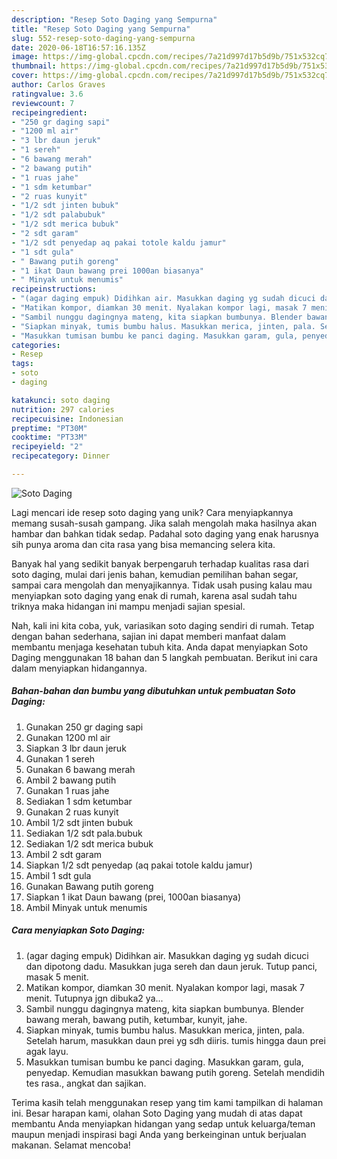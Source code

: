 ```yaml
---
description: "Resep Soto Daging yang Sempurna"
title: "Resep Soto Daging yang Sempurna"
slug: 552-resep-soto-daging-yang-sempurna
date: 2020-06-18T16:57:16.135Z
image: https://img-global.cpcdn.com/recipes/7a21d997d17b5d9b/751x532cq70/soto-daging-foto-resep-utama.jpg
thumbnail: https://img-global.cpcdn.com/recipes/7a21d997d17b5d9b/751x532cq70/soto-daging-foto-resep-utama.jpg
cover: https://img-global.cpcdn.com/recipes/7a21d997d17b5d9b/751x532cq70/soto-daging-foto-resep-utama.jpg
author: Carlos Graves
ratingvalue: 3.6
reviewcount: 7
recipeingredient:
- "250 gr daging sapi"
- "1200 ml air"
- "3 lbr daun jeruk"
- "1 sereh"
- "6 bawang merah"
- "2 bawang putih"
- "1 ruas jahe"
- "1 sdm ketumbar"
- "2 ruas kunyit"
- "1/2 sdt jinten bubuk"
- "1/2 sdt palabubuk"
- "1/2 sdt merica bubuk"
- "2 sdt garam"
- "1/2 sdt penyedap aq pakai totole kaldu jamur"
- "1 sdt gula"
- " Bawang putih goreng"
- "1 ikat Daun bawang prei 1000an biasanya"
- " Minyak untuk menumis"
recipeinstructions:
- "(agar daging empuk) Didihkan air. Masukkan daging yg sudah dicuci dan dipotong dadu. Masukkan juga sereh dan daun jeruk. Tutup panci, masak 5 menit."
- "Matikan kompor, diamkan 30 menit. Nyalakan kompor lagi, masak 7 menit. Tutupnya jgn dibuka2 ya..."
- "Sambil nunggu dagingnya mateng, kita siapkan bumbunya. Blender bawang merah, bawang putih, ketumbar, kunyit, jahe."
- "Siapkan minyak, tumis bumbu halus. Masukkan merica, jinten, pala. Setelah harum, masukkan daun prei yg sdh diiris. tumis hingga daun prei agak layu."
- "Masukkan tumisan bumbu ke panci daging. Masukkan garam, gula, penyedap. Kemudian masukkan bawang putih goreng. Setelah mendidih tes rasa., angkat dan sajikan."
categories:
- Resep
tags:
- soto
- daging

katakunci: soto daging 
nutrition: 297 calories
recipecuisine: Indonesian
preptime: "PT30M"
cooktime: "PT33M"
recipeyield: "2"
recipecategory: Dinner

---
```



![Soto Daging](https://img-global.cpcdn.com/recipes/7a21d997d17b5d9b/751x532cq70/soto-daging-foto-resep-utama.jpg)

Lagi mencari ide resep soto daging yang unik? Cara menyiapkannya memang susah-susah gampang. Jika salah mengolah maka hasilnya akan hambar dan bahkan tidak sedap. Padahal soto daging yang enak harusnya sih punya aroma dan cita rasa yang bisa memancing selera kita.

Banyak hal yang sedikit banyak berpengaruh terhadap kualitas rasa dari soto daging, mulai dari jenis bahan, kemudian pemilihan bahan segar, sampai cara mengolah dan menyajikannya. Tidak usah pusing kalau mau menyiapkan soto daging yang enak di rumah, karena asal sudah tahu triknya maka hidangan ini mampu menjadi sajian spesial.




Nah, kali ini kita coba, yuk, variasikan soto daging sendiri di rumah. Tetap dengan bahan sederhana, sajian ini dapat memberi manfaat dalam membantu menjaga kesehatan tubuh kita. Anda dapat menyiapkan Soto Daging menggunakan 18 bahan dan 5 langkah pembuatan. Berikut ini cara dalam menyiapkan hidangannya.

<!--inarticleads1-->

##### Bahan-bahan dan bumbu yang dibutuhkan untuk pembuatan Soto Daging:

1. Gunakan 250 gr daging sapi
1. Gunakan 1200 ml air
1. Siapkan 3 lbr daun jeruk
1. Gunakan 1 sereh
1. Gunakan 6 bawang merah
1. Ambil 2 bawang putih
1. Gunakan 1 ruas jahe
1. Sediakan 1 sdm ketumbar
1. Gunakan 2 ruas kunyit
1. Ambil 1/2 sdt jinten bubuk
1. Sediakan 1/2 sdt pala.bubuk
1. Sediakan 1/2 sdt merica bubuk
1. Ambil 2 sdt garam
1. Siapkan 1/2 sdt penyedap (aq pakai totole kaldu jamur)
1. Ambil 1 sdt gula
1. Gunakan  Bawang putih goreng
1. Siapkan 1 ikat Daun bawang (prei, 1000an biasanya)
1. Ambil  Minyak untuk menumis




<!--inarticleads2-->

##### Cara menyiapkan Soto Daging:

1. (agar daging empuk) Didihkan air. Masukkan daging yg sudah dicuci dan dipotong dadu. Masukkan juga sereh dan daun jeruk. Tutup panci, masak 5 menit.
1. Matikan kompor, diamkan 30 menit. Nyalakan kompor lagi, masak 7 menit. Tutupnya jgn dibuka2 ya...
1. Sambil nunggu dagingnya mateng, kita siapkan bumbunya. Blender bawang merah, bawang putih, ketumbar, kunyit, jahe.
1. Siapkan minyak, tumis bumbu halus. Masukkan merica, jinten, pala. Setelah harum, masukkan daun prei yg sdh diiris. tumis hingga daun prei agak layu.
1. Masukkan tumisan bumbu ke panci daging. Masukkan garam, gula, penyedap. Kemudian masukkan bawang putih goreng. Setelah mendidih tes rasa., angkat dan sajikan.




Terima kasih telah menggunakan resep yang tim kami tampilkan di halaman ini. Besar harapan kami, olahan Soto Daging yang mudah di atas dapat membantu Anda menyiapkan hidangan yang sedap untuk keluarga/teman maupun menjadi inspirasi bagi Anda yang berkeinginan untuk berjualan makanan. Selamat mencoba!
